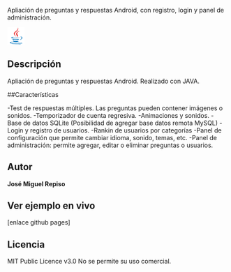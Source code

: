 Apliación de preguntas y respuestas Android, con registro, login y panel de administración. 

<img src="https://raw.githubusercontent.com/devicons/devicon/master/icons/java/java-original.svg" alt="java" width="40" height="40" style="max-width: 100%;">

## Descripción
Apliación de preguntas y respuestas Android. Realizado con JAVA.

##Características

-Test de respuestas múltiples. Las preguntas pueden contener imágenes o sonidos.
-Temporizador de cuenta regresiva.
-Animaciones y sonidos.
-Base de datos SQLite (Posibilidad de agregar base datos remota MySQL)
-Login y registro de usuarios.
-Rankin de usuarios por categorías
-Panel de configuración que permite cambiar idioma, sonido, temas, etc.
-Panel de administración: permite agregar, editar o eliminar preguntas o usuarios.

## Autor
**José Miguel Repiso**

## Ver ejemplo en vivo
[enlace github pages]


## Licencia
MIT Public Licence v3.0
No se permite su uso comercial.
